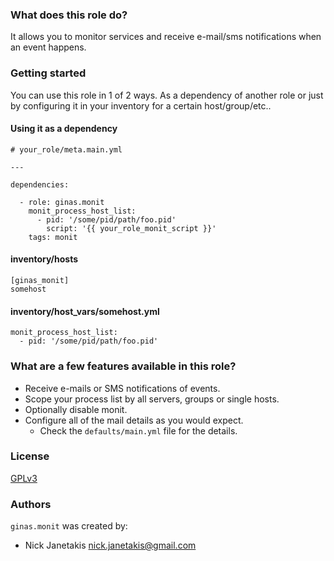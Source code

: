 ### What does this role do?

It allows you to monitor services and receive e-mail/sms notifications when
an event happens.

### Getting started

You can use this role in 1 of 2 ways. As a dependency of another role or just by
configuring it in your inventory for a certain host/group/etc..

#### Using it as a dependency

```
# your_role/meta.main.yml

---

dependencies:

  - role: ginas.monit
    monit_process_host_list:
      - pid: '/some/pid/path/foo.pid'
        script: '{{ your_role_monit_script }}'
    tags: monit
```

#### inventory/hosts

```
[ginas_monit]
somehost
```

#### inventory/host_vars/somehost.yml

```
monit_process_host_list:
  - pid: '/some/pid/path/foo.pid'
```

### What are a few features available in this role?

- Receive e-mails or SMS notifications of events.
- Scope your process list by all servers, groups or single hosts.
- Optionally disable monit. 
- Configure all of the mail details as you would expect.
  - Check the `defaults/main.yml` file for the details.

### License

[GPLv3](https://www.gnu.org/licenses/quick-guide-gplv3.html)

### Authors

`ginas.monit` was created by:
- Nick Janetakis nick.janetakis@gmail.com
